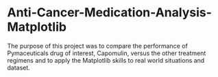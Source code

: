 # Anti-Cancer-Medication-Analysis-Matplotlib

 The purpose of this project was to compare the performance of Pymaceuticals drug of interest, Capomulin, versus the other treatment regimens and to apply the Matplotlib   skills to real world situations and dataset.
